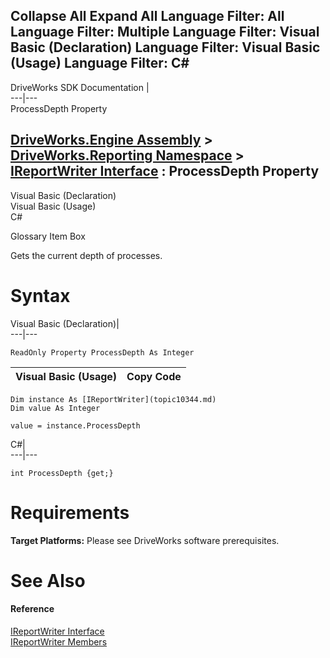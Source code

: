 Collapse All Expand All Language Filter: All  Language Filter: Multiple  Language Filter: Visual Basic (Declaration) Language Filter: Visual Basic (Usage) Language Filter: C#  
---  
DriveWorks SDK Documentation  |   
---|---  
ProcessDepth Property   
  
[DriveWorks.Engine Assembly](topic2156.md) > [DriveWorks.Reporting Namespace](topic10334.md) > [IReportWriter Interface](topic10344.md) : ProcessDepth Property  
---  
  
Visual Basic (Declaration)    
Visual Basic (Usage)    
C# 

Glossary Item Box

Gets the current depth of processes. 

# Syntax

Visual Basic (Declaration)|   
---|---  
      
    
    ReadOnly Property ProcessDepth As Integer  
  
Visual Basic (Usage)| Copy Code  
---|---  
      
    
    Dim instance As [IReportWriter](topic10344.md)
    Dim value As Integer
     
    value = instance.ProcessDepth  
  
C#|   
---|---  
      
    
    int ProcessDepth {get;}  
  
# Requirements

**Target Platforms:** Please see DriveWorks software prerequisites.

# See Also

#### Reference

[IReportWriter Interface](topic10344.md)   
[IReportWriter Members](topic10345.md)


